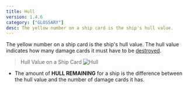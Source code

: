 ```yaml
---
title: Hull
version: 1.4.6
category: ["GLOSSARY"]
desc: The yellow number on a ship card is the ship's hull value.
---
```


The yellow number on a ship card is the ship's hull value. The hull value indicates how many damage cards it must have to be [destroyed](/rules/Destoryed).

> Hull Value on a Ship Card
![Hull](Hull.webp)

- The amount of **HULL REMAINING** for a ship is the difference between the hull value and the number of damage cards it has.
